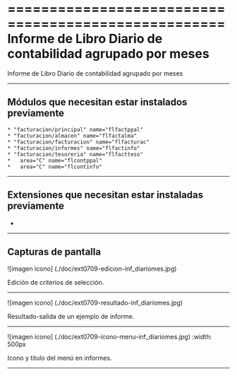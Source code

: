 ====================================================
Informe de Libro Diario de contabilidad agrupado por meses
====================================================

Informe de Libro Diario de contabilidad agrupado por meses

---------------------
Módulos que necesitan estar instalados previamente
---------------------

    * "facturacion/principal" name="flfactppal"
    * "facturacion/almacen" name="flfactalma"
    * "facturacion/facturacion" name="flfacturac"
    * "facturacion/informes" name="flfactinfo"
    * "facturacion/tesoreria" name="flfactteso"
    *   area="C" name="flcontppal"
    *   area="C" name="flcontinfo"


---------------------
Extensiones que necesitan estar instaladas previamente
---------------------

   *    <extension version="" code="0224" name="pgc2008" pos="0" /> 


---------------------
Capturas de pantalla
---------------------

![imagen icono] (./doc/ext0709-edicion-inf_diariomes.jpg)

   
   Edición de criterios de selección.
   
------

![imagen icono] (./doc/ext0709-resultado-inf_diariomes.jpg)

   
   Resultado-salida de un ejemplo de informe.
   
------

![imagen icono] (./doc/ext0709-icono-menu-inf_diariomes.jpg)
   :width: 500px
    
   Icono y titulo del menú en informes.
   
------
